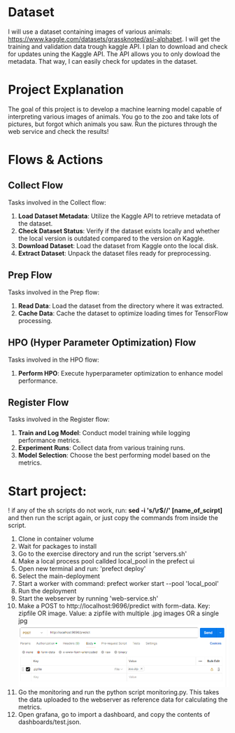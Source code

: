# Dataset

I will use a dataset containing images of various animals: https://www.kaggle.com/datasets/grassknoted/asl-alphabet. I will get the training and validation data trough kaggle API. I plan to download and check for updates uning the Kaggle API. The API allows you to only dowload the metadata. That way, I can easily check for updates in the dataset.

# Project Explanation

The goal of this project is to develop a machine learning model capable of interpreting various images of animals. You go to the zoo and take lots of pictures, but forgot which animals you saw. Run the pictures through the web service and check the results!

# Flows & Actions

## Collect Flow

Tasks involved in the Collect flow:

1. **Load Dataset Metadata**: Utilize the Kaggle API to retrieve metadata of the dataset.
2. **Check Dataset Status**: Verify if the dataset exists locally and whether the local version is outdated compared to the version on Kaggle.
3. **Download Dataset**: Load the dataset from Kaggle onto the local disk.
4. **Extract Dataset**: Unpack the dataset files ready for preprocessing.

## Prep Flow

Tasks involved in the Prep flow:

1. **Read Data**: Load the dataset from the directory where it was extracted.
2. **Cache Data**: Cache the dataset to optimize loading times for TensorFlow processing.

## HPO (Hyper Parameter Optimization) Flow

Tasks involved in the HPO flow:

1. **Perform HPO**: Execute hyperparameter optimization to enhance model performance.

## Register Flow

Tasks involved in the Register flow:

1. **Train and Log Model**: Conduct model training while logging performance metrics.
2. **Experiment Runs**: Collect data from various training runs.
3. **Model Selection**: Choose the best performing model based on the metrics.

# Start project:

! if any of the sh scripts do not work, run: **sed -i 's/\r$//' [name_of_scirpt]** and then run the script again, or just copy the commands from inside the script.

1. Clone in container volume
2. Wait for packages to install
3. Go to the exercise directory and run the script 'servers.sh'
4. Make a local process pool callded local_pool in the prefect ui
5. Open new terminal and run: 'prefect deploy'
6. Select the main-deployment
7. Start a worker with command: prefect worker start --pool 'local_pool'
8. Run the deployment
9. Start the webserver by running 'web-service.sh'
10. Make a POST to http://localhost:9696/predict with form-data. Key: zipfile OR image. Value: a zipfile with multiple .jpg images OR a single jpg
    ![alt text](image-1.png)
11. Go the monitoring and run the python script monitoring.py. This takes the data uploaded to the webserver as reference data for calculating the metrics.
12. Open grafana, go to import a dashboard, and copy the contents of dashboards/test.json.
